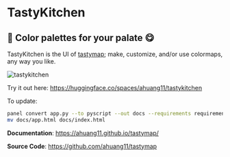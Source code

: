 # TastyKitchen

## 🎨 Color palettes for your palate 😋

TastyKitchen is the UI of [tastymap](https://github.com/ahuang11/tastymap); make, customize, and/or use colormaps, any way you like.

![tastykitchen](https://github.com/ahuang11/tastymap/assets/15331990/ce015064-2ffb-4da2-bb8e-4818fdd751ab)

Try it out here: https://huggingface.co/spaces/ahuang11/tastykitchen

To update:
```bash
panel convert app.py --to pyscript --out docs --requirements requirements.txt --title TastyKitchen
mv docs/app.html docs/index.html
```

**Documentation**: <a href="https://ahuang11.github.io/tastymap/">https://ahuang11.github.io/tastymap/</a>

**Source Code**: <a href="https://github.com/ahuang11/tastymap" target="_blank">https://github.com/ahuang11/tastymap</a>
